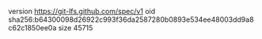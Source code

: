 version https://git-lfs.github.com/spec/v1
oid sha256:b64300098d26922c993f36da2587280b0893e534ee48003dd9a8c62c1850ee0a
size 45715
